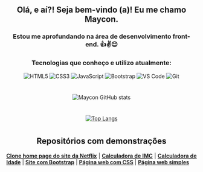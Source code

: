 <div align="center">
  
  ## Olá, e aí?! Seja bem-vindo (a)! Eu me chamo Maycon.
  
  <!--### Estou estudando e me aprofundando na área de programação. 👍✌😊-->
  
  ### Estou me aprofundando na área de desenvolvimento front-end. 👍✌😊
  
  ### Tecnologias que conheço e utilizo atualmente:
  
  <div>
    <img src="https://img.shields.io/badge/HTML5-E34F26?style=for-the-badge&logo=html5&logoColor=white" alt="HTML5">
    <img src="https://img.shields.io/badge/CSS3-1572B6?style=for-the-badge&logo=css3&logoColor=white" alt="CSS3">
    <img src="https://img.shields.io/badge/JavaScript-F7DF1E?style=for-the-badge&logo=javascript&logoColor=black" alt="JavaScript">
    <img src="https://img.shields.io/badge/Bootstrap-563D7C?style=for-the-badge&logo=bootstrap&logoColor=white" alt="Bootstrap">
    <img src="https://img.shields.io/badge/Visual_Studio_Code-0078D4?style=for-the-badge&logo=visual%20studio%20code&logoColor=white" alt="VS Code">
    <img src="https://img.shields.io/badge/GIT-E44C30?style=for-the-badge&logo=git&logoColor=white" alt="Git">
  </div>
  
  #
  
  ![Maycon GitHub stats](https://github-readme-stats.vercel.app/api?username=mayconfra&show_icons=true&theme=gruvbox)
  
  #
  
  [![Top Langs](https://github-readme-stats.vercel.app/api/top-langs/?username=mayconfra&layout=compact)](https://github.com/anuraghazra/github-readme-stats)
  
  #
  
  ## Repositórios com demonstrações
  
</div>

<div align="justify">
  <a href="https://github.com/mayconfra/clone-home-page-site-netflix"><b>Clone home page do site da Netflix</b></a> |
  <a href="https://github.com/mayconfra/calculadora-de-imc"><b>Calculadora de IMC</b></a> |
  <a href="https://github.com/mayconfra/calculadora-de-idade"><b>Calculadora de Idade</b></a> |
  <a href="https://github.com/mayconfra/site-com-Bootstrap"><b>Site com Bootstrap</b></a> |
  <a href="https://github.com/mayconfra/pagina-web-com-CSS"><b>Página web com CSS</b></a> |
  <a href="https://github.com/mayconfra/pagina-web-simples"><b>Página web simples</b>
</div>
